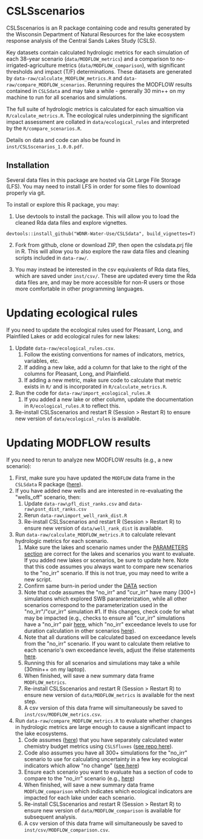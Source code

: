 # CSLSscenarios

CSLSscenarios is an R package containing code and results generated by the
Wisconsin Department of Natural Resources for the lake ecosystem response
analysis of the Central Sands Lakes Study (CSLS).

Key datasets contain calculated hydrologic metrics for each simulation of each
38-year scenario (`data/MODFLOW_metrics`) and a comparison to
no-irrigated-agriculture metrics (`data/MODFLOW_comparison`), with significant
thresholds and impact (T/F) determinations. These datasets are generated by
`data-raw/calculate_MODFLOW_metrics.R` and `data-raw/compare_MODFLOW_scenarios`.
Rerunning requires the MODFLOW results contained in `CSLSdata` and may take a
while - generally 30 min++ on my machine to run for all scenarios and
simulations.

The full suite of hydrologic metrics is calculated for each simualtion via
`R/calculate_metrics.R`. The ecological rules underpinning the significant
impact assessment are collated in `data/ecological_rules` and interpreted by the
`R/compare_scenarios.R`.

Details on data and code can also be found in `inst/CSLSscenarios_1.0.0.pdf`.

## Installation

Several data files in this package are hosted via Git Large File Storage (LFS).
You may need to install LFS in order for some files to download properly via
git.

To install or explore this R package, you may:

  1. Use devtools to install the package. This will allow you to load the 
  cleaned Rda data files and explore vignettes.  
  ```
  devtools::install_github("WDNR-Water-Use/CSLSdata", build_vignettes=T)
  ```
  
  2. Fork from github, clone or download ZIP, then open the cslsdata.prj file in 
  R. This will allow you to also explore the raw data files and cleaning scripts
  included in `data-raw/`.

  3. You may instead be interested in the csv equivalents of Rda data files,
  which are saved under `inst/csv/`. These are updated every time the Rda data
  files are, and may be more accessible for non-R users or those more
  comfortable in other programming languages.
  
  # Updating ecological rules
  If you need to update the ecological rules used for Pleasant, Long, and Plainfiled Lakes or add ecological rules for new lakes:
  
  1. Update `data-raw/ecological_rules.csv`.  
      1. Follow the existing conventions for names of indicators, metrics, variables, etc.
      2. If adding a new lake, add a column for that lake to the right of the columns for Pleasant, Long, and Plainfield.
      3. If adding a new metric, make sure code to calculate that metric exists in `R/` and is incorporated in `R/calculate_metrics.R`.
  2. Run the code for `data-raw/import_ecological_rules.R`
      1. If you added a new lake or other column, update the documentation in `R/ecological_rules.R` to reflect this.
  3. Re-install CSLSscenarios and restart R (Session > Restart R) to ensure new version of `data/ecological_rules` is available.
 
 # Updating MODFLOW results
 If you need to rerun to analyze new MODFLOW results (e.g., a new scenario):
 
 1. First, make sure you have updated the `MODFLOW` data frame in the `CSLSdata` R package ([here](https://github.com/WDNR-Water-Use/CSLSdata)).
 2. If you have added new wells and are interested in re-evaluating the "wells_off" scenario, then:
     1. Update `data-raw\pfl_dist_ranks.csv` and `data-raw\psnt_dist_ranks.csv`
     2. Rerun `data-raw\import_well_rank_dist.R`
     3. Re-install CSLSscenarios and restart R (Session > Restart R) to ensure new version of `data/well_rank_dist` is available.
 3. Run `data-raw/calculate_MODFLOW_metrics.R` to calculate relevant hydrologic metrics for each scenario.
     1. Make sure the lakes and scenario names under the [PARAMETERS section](https://github.com/WDNR-Water-Use/CSLSscenarios/blob/main/data-raw/calculate_MODFLOW_metrics.R#L11) are correct for the lakes and scenarios you want to evaluate. If you added new lakes or scenarios, be sure to update here. Note that this code assumes you always want to compare new scenarios to the "no_irr" scenario. If this is not true, you may need to write a new script.
     2. Confirm same burn-in period under the [DATA](https://github.com/WDNR-Water-Use/CSLSscenarios/blob/main/data-raw/calculate_MODFLOW_metrics.R#L16) section
     3. Note that code assumes the "no_irr" and "cur_irr" have many (300+) simulations which explored SWB parameterization, while all other scenarios correspond to the parameterization used in the "no_irr"/"cur_irr" simulation #1. If this changes, check code for what may be impacted (e.g., checks to ensure all "cur_irr" simulations have a "no_irr" pair [here](https://github.com/WDNR-Water-Use/CSLSscenarios/blob/main/data-raw/calculate_MODFLOW_metrics.R#L27), which "no_irr" exceedance levels to use for duration calculation in other scenarios [here](https://github.com/WDNR-Water-Use/CSLSscenarios/blob/main/data-raw/calculate_MODFLOW_metrics.R#L66)).
     4. Note that all durations will be calculated based on exceedance levels from the "no_irr" scenario. If you want to calculate them relative to each scenario's own exceedance levels, adjust the ifelse statements [here](https://github.com/WDNR-Water-Use/CSLSscenarios/blob/main/data-raw/calculate_MODFLOW_metrics.R#L57).
     5. Running this for all scenarios and simulations may take a while (30min++ on my laptop).
     6. When finished, will save a new summary data frame `MODFLOW_metrics`. 
     7. Re-install CSLSscenarios and restart R (Session > Restart R) to ensure new version of `data/MODFLOW_metrics` is available for the next step.
     8. A csv version of this data frame will simultaneously be saved to `inst/csv/MODFLOW_metrics.csv`.
 4. Run `data-raw/compare_MODFLOW_metrics.R` to evaluate whether changes in hydrologic metrics are large enough to cause a significant impact to the lake ecosystems.
     1. Code assumes ([here](https://github.com/WDNR-Water-Use/CSLSscenarios/blob/main/data-raw/compare_MODFLOW_scenarios.R#L10)) that you have separately calculated water chemistry budget metrics using `CSLSfluxes` ([see repo here](https://github.com/WDNR-Water-Use/CSLSfluxes)).
     2. Code also assumes you have all 300+ simulations for the "no_irr" scenario to use for calculating uncertainty in a few key ecological indicators which allow "no change" ([see here](https://github.com/WDNR-Water-Use/CSLSscenarios/blob/main/data-raw/compare_MODFLOW_scenarios.R#L20))
     3. Ensure each scenario you want to evaluate has a section of code to compare to the "no_irr" scenario (e.g., [here](https://github.com/WDNR-Water-Use/CSLSscenarios/blob/main/data-raw/compare_MODFLOW_scenarios.R#L33))
     4. When finished, will save a new summary data frame `MODFLOW_comparison` which indicates which ecological indicators are impacted for each lake under each scenario.
     5. Re-install CSLSscenarios and restart R (Session > Restart R) to ensure new version of `data/MODFLOW_comparison` is available for subsequent analysis.
     6. A csv version of this data frame will simultaneously be saved to `inst/csv/MODFLOW_comparison.csv`.
